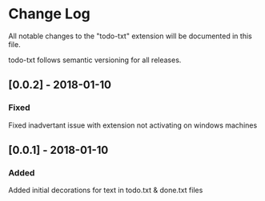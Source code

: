 # Change Log

All notable changes to the "todo-txt" extension will be documented in this file.

todo-txt follows semantic versioning for all releases.

## [0.0.2] - 2018-01-10

### Fixed

Fixed inadvertant issue with extension not activating on windows machines

## [0.0.1] - 2018-01-10

### Added

Added initial decorations for text in todo.txt & done.txt files
